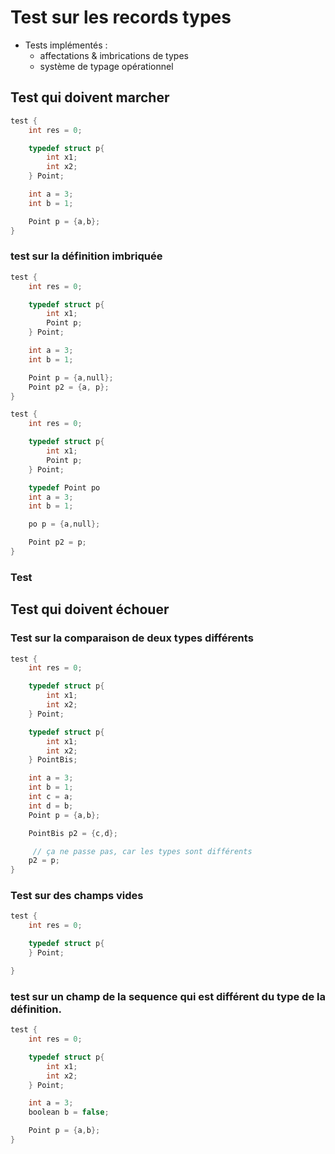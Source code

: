 # Test sur les records types

-   Tests implémentés :
    -   affectations & imbrications de types
    -   système de typage opérationnel

## Test qui doivent marcher

```c
test {
	int res = 0;

	typedef struct p{
		int x1;
		int x2;
	} Point;

	int a = 3;
	int b = 1;

	Point p = {a,b};
}
```

### test sur la définition imbriquée

```c
test {
	int res = 0;

	typedef struct p{
		int x1;
		Point p;
	} Point;

	int a = 3;
	int b = 1;

	Point p = {a,null};
	Point p2 = {a, p};
}
```

```c
test {
	int res = 0;

	typedef struct p{
		int x1;
		Point p;
	} Point;

	typedef Point po
	int a = 3;
	int b = 1;

	po p = {a,null};

	Point p2 = p;
}
```

### Test

## Test qui doivent échouer

### Test sur la comparaison de deux types différents

```c
test {
	int res = 0;

	typedef struct p{
		int x1;
		int x2;
	} Point;

	typedef struct p{
		int x1;
		int x2;
	} PointBis;

	int a = 3;
	int b = 1;
	int c = a;
	int d = b;
	Point p = {a,b};

	PointBis p2 = {c,d};

     // ça ne passe pas, car les types sont différents
	p2 = p;
}
```

### Test sur des champs vides

```c
test {
	int res = 0;

	typedef struct p{
	} Point;

}
```

### test sur un champ de la sequence qui est différent du type de la définition.

```c
test {
	int res = 0;

	typedef struct p{
		int x1;
		int x2;
	} Point;

	int a = 3;
	boolean b = false;

	Point p = {a,b};
}
```
